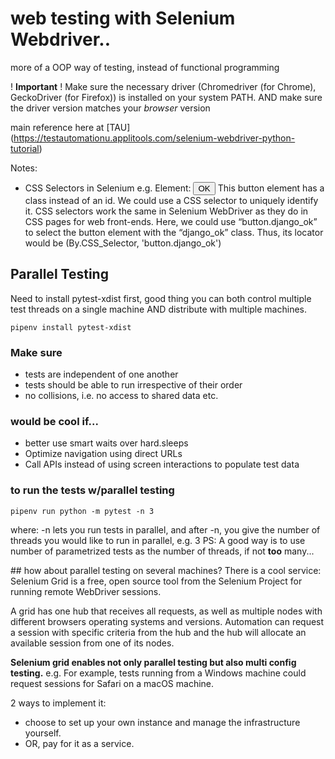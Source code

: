 # web testing with Selenium Webdriver..

more of a OOP way of testing, instead of functional programming

! **Important** !
Make sure the necessary driver (Chromedriver (for Chrome), GeckoDriver (for Firefox)) is installed on your system PATH. AND make sure the driver version matches your _browser_ version

main reference here at [TAU] (https://testautomationu.applitools.com/selenium-webdriver-python-tutorial)

Notes:

- CSS Selectors in Selenium
e.g.
Element: <button class ="django_ok">OK</button>
This button element has a class instead of an id.
We could use a CSS selector to uniquely identify it. CSS selectors work the same in Selenium WebDriver as they do in CSS pages for web front-ends.
Here, we could use “button.django_ok” to select the button element with the “django_ok” class. Thus, its locator would be
(By.CSS_Selector, 'button.django_ok')

## Parallel Testing

Need to install pytest-xdist first, good thing you can both control multiple test threads on a single machine AND distribute with multiple machines.

`pipenv install pytest-xdist`

### Make sure
- tests are independent of one another
- tests should be able to run irrespective of their order
- no collisions, i.e. no access to shared data etc.
### would be cool if...
- better use smart waits over hard.sleeps
- Optimize navigation using direct URLs
- Call APIs instead of using screen interactions to populate test data

### to run the tests w/parallel testing
`pipenv run python -m pytest -n 3`

where: -n lets you run tests in parallel, and after -n, you give the number of threads you would like to run in parallel, e.g. 3
PS: A good way is to use number of parametrized tests as the number of threads, if not **too** many...

## how about parallel testing on several machines?
There is a cool service: Selenium Grid is a free, open source tool from the Selenium Project for running remote WebDriver sessions.

A grid has one hub that receives all requests, as well as multiple nodes with different browsers operating systems and versions. Automation can request a session with specific criteria from the hub and the hub will allocate an available session from one of its nodes.

**Selenium grid enables not only parallel testing but also multi config testing.** e.g. For example, tests running from a Windows machine could request sessions for Safari on a macOS machine.

2 ways to implement it:
- choose to set up your own instance and manage the infrastructure yourself.
- OR, pay for it as a service.
